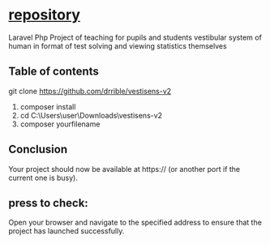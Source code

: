 # [repository](https://github.com/?=repositories/repository)
 Laravel Php Project of teaching for pupils and students vestibular system of human in format of test solving and viewing statistics themselves 
## Table of contents

git clone https://github.com/drrible/vestisens-v2
1) composer install
2) cd C:\\Users\user\Downloads\vestisens-v2
3) composer yourfilename
## Conclusion

Your project should now be available at https://[](https://github.com/?=repositories/vestisens-v2/localhost^8888) (or another port if the current one is busy).

## press to check:
Open your browser and navigate to the specified address to ensure that the project has launched successfully.
